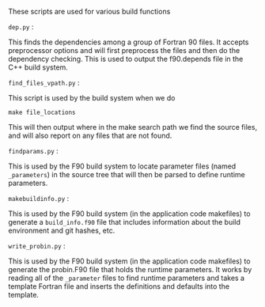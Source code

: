 These scripts are used for various build functions

`dep.py` :

   This finds the dependencies among a group of Fortran 90 files.  It
   accepts preprocessor options and will first preprocess the files
   and then do the dependency checking.  This is used to output the
   f90.depends file in the C++ build system.


`find_files_vpath.py` :

   This script is used by the build system when we do

   ```
   make file_locations
   ```

   This will then output where in the make search path we find the
   source files, and will also report on any files that are not found.


`findparams.py` :

   This is used by the F90 build system to locate parameter files
   (named `_parameters`) in the source tree that will then be parsed
   to define runtime parameters.


`makebuildinfo.py` :

   This is used by the F90 build system (in the application code
   makefiles) to generate a `build_info.f90` file that includes
   information about the build environment and git hashes, etc.


`write_probin.py` :

   This is used by the F90 build system (in the application code
   makefiles) to generate the probin.F90 file that holds the runtime
   parameters.  It works by reading all of the `_parameter` files to
   find runtime parameters and takes a template Fortran file and
   inserts the definitions and defaults into the template.


